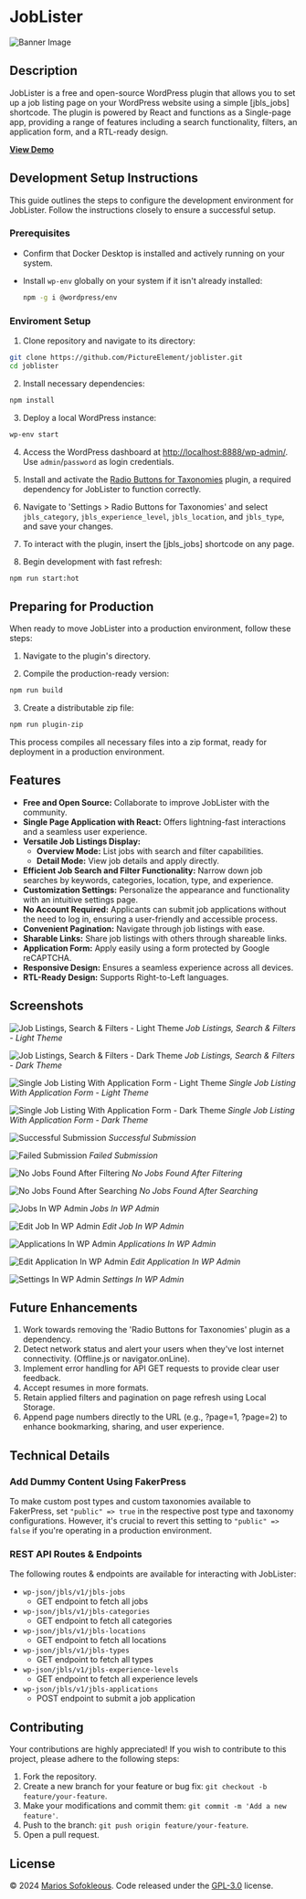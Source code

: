 # JobLister

![Banner Image](assets/banner-1544x500.jpg)

## Description

JobLister is a free and open-source WordPress plugin that allows you to set up a job listing page on your WordPress website using a simple [jbls_jobs] shortcode. The plugin is powered by React and functions as a Single-page app, providing a range of features including a search functionality, filters, an application form, and a RTL-ready design.

**[View Demo](https://joblister.msof.me/)**

## Development Setup Instructions

This guide outlines the steps to configure the development environment for JobLister. Follow the instructions closely to ensure a successful setup.

### Prerequisites

- Confirm that Docker Desktop is installed and actively running on your system.
- Install `wp-env` globally on your system if it isn't already installed:

  ```sh
  npm -g i @wordpress/env
  ```

### Enviroment Setup

1. Clone repository and navigate to its directory:

  ```sh
  git clone https://github.com/PictureElement/joblister.git
  cd joblister
  ```

2. Install necessary dependencies:

  ```sh
  npm install
  ```

3. Deploy a local WordPress instance:

  ```sh
  wp-env start
  ```

4. Access the WordPress dashboard at [http://localhost:8888/wp-admin/](http://localhost:8888/wp-admin/). Use `admin`/`password` as login credentials.

5. Install and activate the [Radio Buttons for Taxonomies](https://wordpress.org/plugins/radio-buttons-for-taxonomies/) plugin, a required dependency for JobLister to function correctly.

6. Navigate to 'Settings > Radio Buttons for Taxonomies' and select `jbls_category`, `jbls_experience_level`, `jbls_location`, and `jbls_type`, and save your changes.

7. To interact with the plugin, insert the [jbls_jobs] shortcode on any page.

8. Begin development with fast refresh:

  ```sh
  npm run start:hot
  ```

## Preparing for Production

When ready to move JobLister into a production environment, follow these steps:

1. Navigate to the plugin's directory.

2. Compile the production-ready version:

  ```sh
  npm run build
  ```

3. Create a distributable zip file:

  ```sh
  npm run plugin-zip
  ```

This process compiles all necessary files into a zip format, ready for deployment in a production environment.

## Features

* **Free and Open Source:** Collaborate to improve JobLister with the community.
* **Single Page Application with React:** Offers lightning-fast interactions and a seamless user experience.
* **Versatile Job Listings Display:**
  * **Overview Mode:** List jobs with search and filter capabilities.
  * **Detail Mode:** View job details and apply directly.
* **Efficient Job Search and Filter Functionality:** Narrow down job searches by keywords, categories, location, type, and experience.
* **Customization Settings:** Personalize the appearance and functionality with an intuitive settings page.
* **No Account Required:** Applicants can submit job applications without the need to log in, ensuring a user-friendly and accessible process.
* **Convenient Pagination:** Navigate through job listings with ease.
* **Sharable Links:** Share job listings with others through shareable links.
* **Application Form:** Apply easily using a form protected by Google reCAPTCHA.
* **Responsive Design:** Ensures a seamless experience across all devices.
* **RTL-Ready Design:** Supports Right-to-Left languages.

## Screenshots

![Job Listings, Search & Filters - Light Theme](assets/screenshot-1.png)
*Job Listings, Search & Filters - Light Theme*

![Job Listings, Search & Filters - Dark Theme](assets/screenshot-2.png)
*Job Listings, Search & Filters - Dark Theme*

![Single Job Listing With Application Form - Light Theme](assets/screenshot-3.png)
*Single Job Listing With Application Form - Light Theme*

![Single Job Listing With Application Form - Dark Theme](assets/screenshot-4.png)
*Single Job Listing With Application Form - Dark Theme*

![Successful Submission](assets/screenshot-5.png)
*Successful Submission*

![Failed Submission](assets/screenshot-6.png)
*Failed Submission*

![No Jobs Found After Filtering](assets/screenshot-7.png)
*No Jobs Found After Filtering*

![No Jobs Found After Searching](assets/screenshot-8.png)
*No Jobs Found After Searching*

![Jobs In WP Admin](assets/screenshot-9.png)
*Jobs In WP Admin*

![Edit Job In WP Admin](assets/screenshot-10.png)
*Edit Job In WP Admin*

![Applications In WP Admin](assets/screenshot-11.png)
*Applications In WP Admin*

![Edit Application In WP Admin](assets/screenshot-12.png)
*Edit Application In WP Admin*

![Settings In WP Admin](assets/screenshot-13.png)
*Settings In WP Admin*

## Future Enhancements

1. Work towards removing the 'Radio Buttons for Taxonomies' plugin as a dependency.
2. Detect network status and alert your users when they've lost internet connectivity. (Offline.js or navigator.onLine).
3. Implement error handling for API GET requests to provide clear user feedback.
4. Accept resumes in more formats.
6. Retain applied filters and pagination on page refresh using Local Storage.
7. Append page numbers directly to the URL (e.g., ?page=1, ?page=2) to enhance bookmarking, sharing, and user experience.

## Technical Details

### Add Dummy Content Using FakerPress

To make custom post types and custom taxonomies available to FakerPress, set `"public" => true` in the respective post type and taxonomy configurations. However, it's crucial to revert this setting to `"public" => false` if you're operating in a production environment.

### REST API Routes & Endpoints

The following routes & endpoints are available for interacting with JobLister:

* `wp-json/jbls/v1/jbls-jobs`
  * GET endpoint to fetch all jobs
* `wp-json/jbls/v1/jbls-categories`
  * GET endpoint to fetch all categories
* `wp-json/jbls/v1/jbls-locations`
  * GET endpoint to fetch all locations
* `wp-json/jbls/v1/jbls-types`
  * GET endpoint to fetch all types
* `wp-json/jbls/v1/jbls-experience-levels`
  * GET endpoint to fetch all experience levels
* `wp-json/jbls/v1/jbls-applications`
  * POST endpoint to submit a job application

## Contributing

Your contributions are highly appreciated! If you wish to contribute to this project, please adhere to the following steps:

1. Fork the repository.
2. Create a new branch for your feature or bug fix: `git checkout -b feature/your-feature`.
3. Make your modifications and commit them: `git commit -m 'Add a new feature'`.
4. Push to the branch: `git push origin feature/your-feature`.
5. Open a pull request.

## License

&copy; 2024 [Marios Sofokleous](https://www.msof.me/). Code released under the [GPL-3.0](LICENSE) license.
